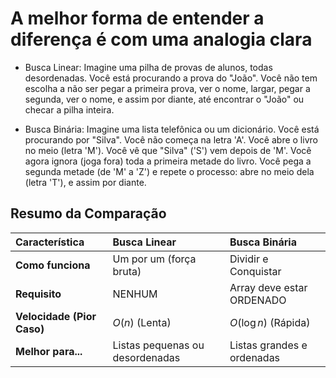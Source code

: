 # A melhor forma de entender a diferença é com uma analogia clara

- Busca Linear: Imagine uma pilha de provas de alunos, todas desordenadas. Você está procurando a prova do "João". Você não tem escolha a não ser pegar a primeira prova, ver o nome, largar, pegar a segunda, ver o nome, e assim por diante, até encontrar o "João" ou checar a pilha inteira.

- Busca Binária: Imagine uma lista telefônica ou um dicionário. Você está procurando por "Silva". Você não começa na letra 'A'. Você abre o livro no meio (letra 'M'). Você vê que "Silva" ('S') vem depois de 'M'. Você agora ignora (joga fora) toda a primeira metade do livro. Você pega a segunda metade (de 'M' a 'Z') e repete o processo: abre no meio dela (letra 'T'), e assim por diante.

## Resumo da Comparação

| Característica | Busca Linear | Busca Binária |
| :--- | :--- | :--- |
| **Como funciona** | Um por um (força bruta) | Dividir e Conquistar |
| **Requisito** | NENHUM | Array deve estar ORDENADO |
| **Velocidade (Pior Caso)**| $O(n)$ (Lenta) | $O(\log n)$ (Rápida) |
| **Melhor para...** | Listas pequenas ou desordenadas | Listas grandes e ordenadas |

